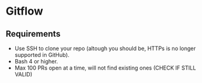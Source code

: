 # Gitflow

## Requirements
- Use SSH to clone your repo (altough you should be, HTTPs is no longer supported in GitHub).
- Bash 4 or higher.
- Max 100 PRs open at a time, will not find existing ones (CHECK IF STILL VALID)